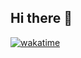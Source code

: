 ## Hi there 👋
[![wakatime](https://wakatime.com/badge/user/f3fcf8b5-060f-42d1-a4c3-d6aad4b675a6.svg)](https://wakatime.com/@f3fcf8b5-060f-42d1-a4c3-d6aad4b675a6)
<!--
**JollyH3/jollyh3** is a ✨ _special_ ✨ repository because its `README.md` (this file) appears on your GitHub profile.

Here are some ideas to get you started:

- 🔭 I’m currently working on ...
- 🌱 I’m currently learning ...
- 👯 I’m looking to collaborate on ...
- 🤔 I’m looking for help with ...
- 💬 Ask me about ...
- 📫 How to reach me: ...
- 😄 Pronouns: ...
- ⚡ Fun fact: ...
-->
